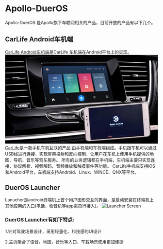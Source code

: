 # Apollo-DuerOS
Apollo-DuerOS 是Apollo旗下车联网相关的产品，目前开放的产品有以下几个。

## CarLife Android车机端
[CarLife Android车机端](https://github.com/ApolloAuto/apollo-DuerOS/tree/master/CarLife-Android-Vehicle)是CarLife 车机端在Android平台上的实现。
![CarLife Screen](CarLife.png)
[CarLife](http://carlife.baidu.com/)是一款手机车机互联的产品,由手机端和车机端组成。手机跟车机可以通过USB线进行连接，实现屏幕投射和反向控制，让用户在车机上使用手机提供的地图、导航、音乐等驾车服务。
所有的业务逻辑都在手机端，车机端主要只实现连接、协议解析、视频解码、音频播放和触摸事件等功能。
CarLife手机端支持iOS和Android平台，车机端支持Android、Linux、WINCE、QNX等平台。




## DuerOS Launcher

Lanucher是android终端机上首个用户图形交互的界面，是启动安装在终端机上其他应用的入口(电话，收音机等app需自行接入)。
![Launcher Screen](Launcher.png)
### [DuerOS Launcher](https://github.com/ApolloAuto/apollo-DuerOS/tree/master/DuerOS-Launcher)有如下特点:
1.针对驾驶场景设计，采用轻量化、科技感的UI设计

2.主页聚合了语音，地图，音乐等入口，车载场景使用更加便捷

